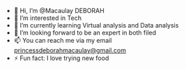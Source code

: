 - 👋 Hi, I’m @Macaulay DEBORAH
- 👀 I’m interested in Tech
- 🌱 I’m currently learning Virtual analysis and Data analysis
- 💞️ I’m looking forward to be an expert in both filed
- 📫 You can reach me via my email princessdeborahmacaulay@gmail.com
- ⚡ Fun fact: I love trying new food

<!---
Macorah/Macorah is a ✨ special ✨ repository because its `README.md` (this file) appears on your GitHub profile.
You can click the Preview link to take a look at your changes.
--->
